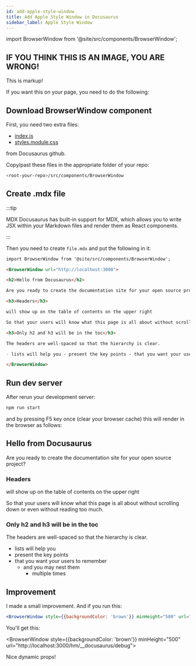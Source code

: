 ```yaml
---
id: add-apple-style-window
title: Add Apple Style Window in Docusaurus
sidebar_label: Apple Style Window
---
```


import BrowserWindow from '@site/src/components/BrowserWindow';

<BrowserWindow url="http://localhost:3000">
<h2>IF YOU THINK THIS IS AN IMAGE, YOU ARE WRONG!</h2>
This is markup!
</BrowserWindow>

<br/>

If you want this on your page, you need to do the following:

## Download BrowserWindow component

First, you need two extra files:

- [index.js](https://raw.githubusercontent.com/facebook/docusaurus/master/website/src/components/BrowserWindow/index.js)
- [styles.module.css](https://raw.githubusercontent.com/facebook/docusaurus/master/website/src/components/BrowserWindow/styles.module.css)

from Docusaurus github.

Copy/past these files in the appropriate folder of your repo:

```bash
<root-your-repo>/src/components/BrowserWindow
```

## Create .mdx file

:::tip

MDX Docusaurus has built-in support for MDX, which allows you to write JSX within your Markdown files and render them as React components.

:::

Then you need to create `file.mdx` and put the following in it:

```md {1} title="file.mdx"
import BrowserWindow from '@site/src/components/BrowserWindow';

<BrowserWindow url="http://localhost:3000">

<h2>Hello from Docusaurus</h2>

Are you ready to create the documentation site for your open source project?

<h3>Headers</h3>

will show up on the table of contents on the upper right

So that your users will know what this page is all about without scrolling down or even without reading too much.

<h3>Only h2 and h3 will be in the toc</h3>

The headers are well-spaced so that the hierarchy is clear.

- lists will help you - present the key points - that you want your users to remember - and you may nest them - multiple times

</BrowserWindow>
```

## Run dev server

After rerun your development server:

```bash npm2yarn
npm run start
```

and by pressing F5 key once (clear your browser cache) this will render in the browser as follows:

<BrowserWindow url="http://localhost:3000">

<h2>Hello from Docusaurus</h2>

Are you ready to create the documentation site for your open source project?

<h3>Headers</h3>

will show up on the table of contents on the upper right

So that your users will know what this page is all about without scrolling down or even without reading too much.

<h3>Only h2 and h3 will be in the toc</h3>

The headers are well-spaced so that the hierarchy is clear.

- lists will help you
- present the key points
- that you want your users to remember
  - and you may nest them
    - multiple times

</BrowserWindow>

## Improvement

I made a small improvement. And if you run this:

```jsx
<BrowserWindow style={{backgroundColor: 'brown'}} minHeight="500" url="http://localhost:3000/hm/__docusaurus/debug">
```

You'll get this:

<BrowserWindow style={{backgroundColor: 'brown'}} minHeight="500" url="http://localhost:3000/hm/\_\_docusaurus/debug">

Nice dynamic props!

</BrowserWindow>
